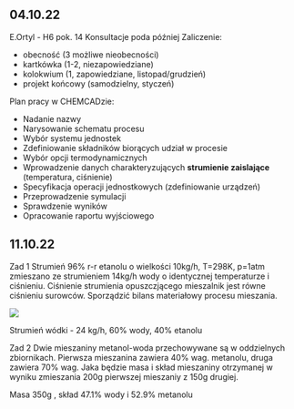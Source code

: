 ## 04.10.22
E.Ortyl - H6 pok. 14
Konsultacje poda później
Zaliczenie:
* obecność (3 możliwe nieobecności)
* kartkówka (1-2, niezapowiedziane)
* kolokwium (1, zapowiedziane, listopad/grudzień)
* projekt końcowy (samodzielny, styczeń)

Plan pracy w CHEMCADzie:
* Nadanie nazwy
* Narysowanie schematu procesu
* Wybór systemu jednostek
* Zdefiniowanie składników biorących udział w procesie
* Wybór opcji termodynamicznych
* Wprowadzenie danych charakteryzujących **strumienie zaislające** (temperatura, ciśnienie)
* Specyfikacja operacji jednostkowych (zdefiniowanie urządzeń)
* Przeprowadzenie symulacji
* Sprawdzenie wyników
* Opracowanie raportu wyjściowego

## 11.10.22
Zad 1
Strumień 96% r-r etanolu o wielkości 10kg/h, T=298K, p=1atm zmieszano ze strumieniem 14kg/h wody o identycznej temperaturze i ciśnieniu. Ciśnienie strumienia opuszczjącego mieszalnik jest równe ciśnieniu surowców. Sporządzić bilans materiałowy procesu mieszania.

![](https://i.imgur.com/1USUu3b.png)

Strumień wódki - 24 kg/h, 60% wody, 40% etanolu

Zad 2
Dwie mieszaniny metanol-woda przechowywane są w oddzielnych zbiornikach. Pierwsza mieszanina zawiera 40% wag. metanolu, druga zawiera 70% wag. Jaka będzie masa i skład mieszaniny otrzymanej w wyniku zmieszania 200g pierwszej mieszaniy z 150g drugiej.

Masa 350g , skład 47.1% wody i 52.9% metanolu